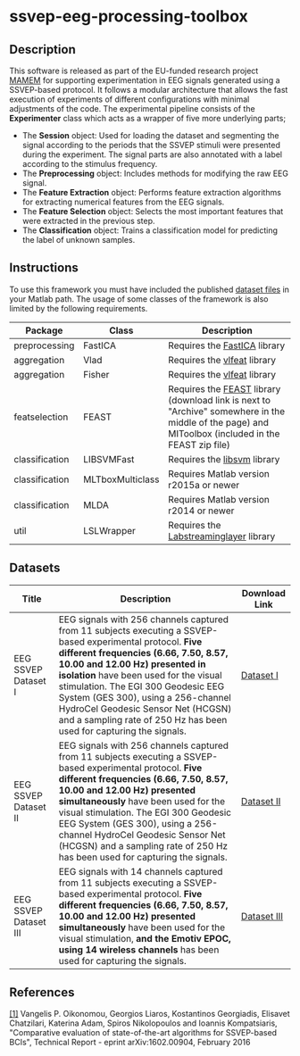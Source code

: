 # ssvep-eeg-processing-toolbox
## Description
This software is released as part of the EU-funded research project [MAMEM](https://www.mamem.eu/) for supporting experimentation in EEG signals generated using a SSVEP-based protocol.
It follows a modular architecture that allows the fast execution of experiments of different configurations with minimal adjustments of the code. The experimental pipeline consists of the **Experimenter** class which acts as a wrapper of five more underlying parts;

- The **Session** object: Used for loading the dataset and segmenting the signal according to the periods that the SSVEP stimuli were presented during the experiment. The signal parts are also annotated with a label according to the stimulus frequency.
- The **Preprocessing** object: Includes methods for modifying the raw EEG signal.
- The **Feature Extraction** object: Performs feature extraction algorithms for extracting numerical features from the EEG signals.
- The **Feature Selection** object: Selects the most important features that were extracted in the previous step.
- The **Classification** object: Trains a classification model for predicting the label of unknown samples.

## Instructions
To use this framework you must have included the published [dataset files](http://www.mamem.eu/results/datasets/) in your Matlab path.
The usage of some classes of the framework is also limited by the following requirements.

| Package | Class | Description |
| --- | --- | --- |
| preprocessing | FastICA | Requires the [FastICA](http://research.ics.aalto.fi/ica/fastica/code/dlcode.shtml) library 
| aggregation | Vlad | Requires the [vlfeat](http://www.vlfeat.org/) library
| aggregation | Fisher | Requires the [vlfeat](http://www.vlfeat.org/) library
| featselection | FEAST | Requires the [FEAST](http://mloss.org/software/view/386/) library (download link is next to "Archive" somewhere in the middle of the page) and MIToolbox (included in the FEAST zip file) |
| classification | LIBSVMFast | Requires the [libsvm](https://www.csie.ntu.edu.tw/~cjlin/libsvm/) library|
| classification | MLTboxMulticlass | Requires Matlab version r2015a or newer |
| classification | MLDA | Requires Matlab version r2014 or newer |
| util | LSLWrapper | Requires the [Labstreaminglayer](https://github.com/sccn/labstreaminglayer) library|

## Datasets

| Title | Description | Download Link |
| --- | --- | --- |
|EEG SSVEP Dataset I | EEG signals with 256 channels captured from 11 subjects executing a SSVEP-based experimental protocol. **Five different frequencies (6.66, 7.50, 8.57, 10.00 and 12.00 Hz) presented in isolation** have been used for the visual stimulation. The EGI 300 Geodesic EEG System (GES 300), using a 256-channel HydroCel Geodesic Sensor Net (HCGSN) and a sampling rate of 250 Hz has been used for capturing the signals. | [Dataset I](https://dx.doi.org/10.6084/m9.figshare.2068677) | 
|EEG SSVEP Dataset II | EEG signals with 256 channels captured from 11 subjects executing a SSVEP-based experimental protocol. **Five different frequencies (6.66, 7.50, 8.57, 10.00 and 12.00 Hz) presented simultaneously** have been used for the visual stimulation. The EGI 300 Geodesic EEG System (GES 300), using a 256-channel HydroCel Geodesic Sensor Net (HCGSN) and a sampling rate of 250 Hz has been used for capturing the signals. | [Dataset II](https://dx.doi.org/10.6084/m9.figshare.3153409) |
|EEG SSVEP Dataset III | EEG signals with 14 channels captured from 11 subjects executing a SSVEP-based experimental protocol. **Five different frequencies (6.66, 7.50, 8.57, 10.00 and 12.00 Hz) presented simultaneously** have been used for the visual stimulation, **and the Emotiv EPOC, using 14 wireless channels** has been used for capturing the signals. | [Dataset III](https://dx.doi.org/10.6084/m9.figshare.3413851) |

## References
[\[1\]](http://arxiv.org/abs/1602.00904) Vangelis P. Oikonomou, Georgios Liaros, Kostantinos Georgiadis, Elisavet Chatzilari, Katerina Adam, Spiros Nikolopoulos and Ioannis Kompatsiaris, "Comparative evaluation of state-of-the-art algorithms for SSVEP-based BCIs", Technical Report - eprint arXiv:1602.00904, February 2016 

